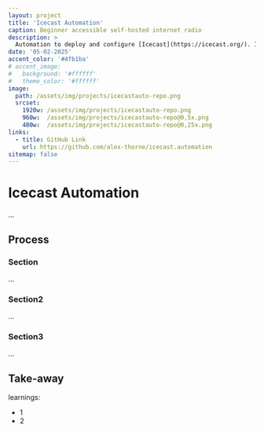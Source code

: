 ```yaml
---
layout: project
title: 'Icecast Automation'
caption: Beginner accessible self-hosted internet radio
description: >
  Automation to deploy and configure [Icecast](https://icecast.org/). Intended as a) a quick-start guide to support small internet-radio communities launching their own Icecast setups, and b) an initial baseline to port over to the PCE Radio to automate our own internet radio deployment.
date: '05-02-2025'
accent_color: '#4fb1ba'
# accent_image:
#   background: '#ffffff'
#   theme_color: '#ffffff'
image: 
  path: /assets/img/projects/icecastauto-repo.png
  srcset: 
    1920w: /assets/img/projects/icecastauto-repo.png
    960w:  /assets/img/projects/icecastauto-repo@0,5x.png
    480w:  /assets/img/projects/icecastauto-repo@0,25x.png
links:
  - title: GitHub Link 
    url: https://github.com/alex-thorne/icecast.automation
sitemap: false
---
```


# Icecast Automation

...

## Process

### Section

...

### Section2

...

### Section3

...


## Take-away

learnings:

- 1
- 2
